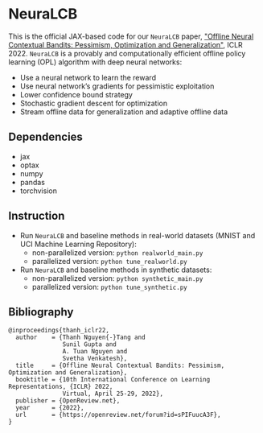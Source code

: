 # NeuraLCB 

This is the official JAX-based code for our `NeuraLCB` paper, ["Offline Neural Contextual Bandits: Pessimism, Optimization and Generalization"](https://arxiv.org/abs/2111.13807), 
ICLR 2022. `NeuraLCB` is a provably and computationally efficient offline policy learning (OPL) algorithm with deep neural networks: 
* Use a neural network to learn the reward
* Use neural network’s gradients for pessimistic exploitation
* Lower confidence bound strategy
* Stochastic gradient descent for optimization
* Stream offline data for generalization and adaptive offline data

## Dependencies 
* jax 
* optax 
* numpy 
* pandas 
* torchvision  

## Instruction 
* Run `NeuraLCB` and baseline methods in real-world datasets (MNIST and UCI Machine Learning Repository): 
  * non-parallelized version: `python realworld_main.py`
  * parallelized version: `python tune_realworld.py`
* Run `NeuraLCB` and baseline methods in synthetic datasets: 
  * non-parallelized version: `python synthetic_main.py`
  * parallelized version: `python tune_synthetic.py`

## Bibliography
```
@inproceedings{thanh_iclr22,
  author    = {Thanh Nguyen{-}Tang and
               Sunil Gupta and
               A. Tuan Nguyen and
               Svetha Venkatesh},
  title     = {Offline Neural Contextual Bandits: Pessimism, Optimization and Generalization},
  booktitle = {10th International Conference on Learning Representations, {ICLR} 2022,
               Virtual, April 25-29, 2022},
  publisher = {OpenReview.net},
  year      = {2022},
  url       = {https://openreview.net/forum?id=sPIFuucA3F},
}
```
